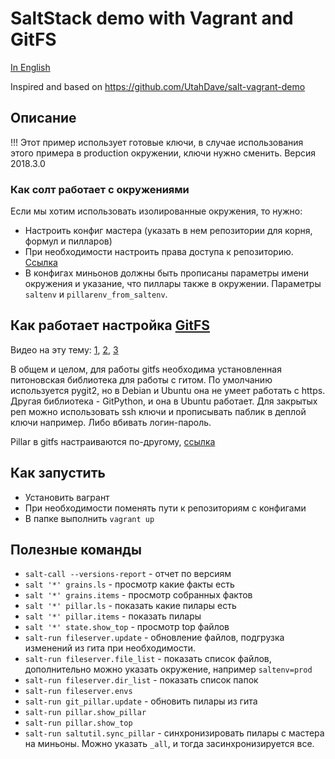 # SaltStack demo with Vagrant and GitFS

[In English](README.md)

Inspired and based on https://github.com/UtahDave/salt-vagrant-demo

## Описание

!!! Этот пример использует готовые ключи, в случае использования этого примера в production окружении, ключи нужно сменить. Версия 2018.3.0

### Как солт работает с окружениями

Если мы хотим использовать изолированные окружения, то нужно:

* Настроить конфиг мастера (указать в нем репозитории для корня, формул и пилларов)
* При необходимости настроить права доступа к репозиторию. [Ссылка](https://www.youtube.com/watch?v=RaeKLKaqPoo)
* В конфигах миньонов должны быть прописаны параметры имени окружения и указание, что пиллары также в окружении. Параметры `saltenv` и `pillarenv_from_saltenv`.

## Как работает настройка [GitFS](https://docs.saltstack.com/en/latest/topics/tutorials/gitfs.html)

Видео на эту тему: [1](https://www.youtube.com/watch?v=0VFKRExZotM), [2](https://www.youtube.com/watch?v=RaeKLKaqPoo), [3](https://www.youtube.com/watch?v=ZVAUfAiP6qo)

В общем и целом, для работы gitfs необходима установленная питоновская библиотека для работы с гитом. По умолчанию используется pygit2, но в Debian и Ubuntu она не умеет работать с https. Другая библиотека - GitPython, и она в Ubuntu работает.
Для закрытых реп можно использовать ssh ключи и прописывать паблик в деплой ключи например. Либо вбивать логин-пароль.

Pillar в gitfs настраиваются по-другому, [ссылка](https://docs.saltstack.com/en/latest/ref/pillar/all/salt.pillar.git_pillar.html)

## Как запустить

* Установить вагрант
* При необходимости поменять пути к репозиториям с конфигами
* В папке выполнить `vagrant up`

## Полезные команды

* `salt-call --versions-report` - отчет по версиям
* `salt '*' grains.ls` - просмотр какие факты есть
* `salt '*' grains.items` - просмотр собранных фактов
* `salt '*' pillar.ls` - показать какие пилары есть
* `salt '*' pillar.items` - показать пилары
* `salt '*' state.show_top` - просмотр top файлов
* `salt-run fileserver.update` - обновление файлов, подгрузка изменений из гита при необходимости.
* `salt-run fileserver.file_list` - показать список файлов, дополнительно можно указать окружение, например `saltenv=prod`
* `salt-run fileserver.dir_list` - показать список папок
* `salt-run fileserver.envs`
* `salt-run git_pillar.update` - обновить пилары из гита
* `salt-run pillar.show_pillar`
* `salt-run pillar.show_top`
* `salt-run saltutil.sync_pillar` - синхронизировать пилары с мастера на миньоны. Можно указать `_all`, и тогда засинхронизируется все.
